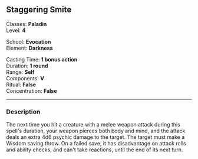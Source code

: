 ## Staggering Smite

Classes: **Paladin**  
Level: **4**  

School: **Evocation**  
Element: **Darkness**  

Casting Time: **1 bonus action**  
Duration: **1 round**  
Range: **Self**  
Components: **V**  
Ritual: **False**  
Concentration: **False**  

------

### Description

The next time you hit a creature with a melee weapon attack during this spell's duration, your weapon pierces both body and mind, and the attack deals an extra 4d6 psychic damage to the target. The target must make a Wisdom saving throw. On a failed save, it has disadvantage on attack rolls and ability checks, and can't take reactions, until the end of its next turn.